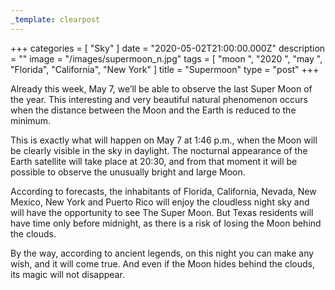 ```yaml
---
_template: clearpost
---
```



+++
categories = [ "Sky" ]
date = "2020-05-02T21:00:00.000Z"
description = ""
image = "/images/supermoon_n.jpg"
tags = [
  "moon ",
  "2020 ",
  "may ",
  "Florida",
  "California",
  "New York"
]
title = "Supermoon"
type = "post"
+++


Already this week, May 7, we’ll be able to observe the last Super Moon of the year. This interesting and very beautiful natural phenomenon occurs when the distance between the Moon and the Earth is reduced to the minimum.  
  
This is exactly what will happen on May 7 at 1:46 p.m., when the Moon will be clearly visible in the sky in daylight. The nocturnal appearance of the Earth satellite will take place at 20:30, and from that moment it will be possible to observe the unusually bright and large Moon.  
  
According to forecasts, the inhabitants of Florida, California, Nevada, New Mexico, New York and Puerto Rico will enjoy the cloudless night sky and will have the opportunity to see The Super Moon. But Texas residents will have time only before midnight, as there is a risk of losing the Moon behind the clouds.  
  
By the way, according to ancient legends, on this night you can make any wish, and it will come true. And even if the Moon hides behind the clouds, its magic will not disappear.
